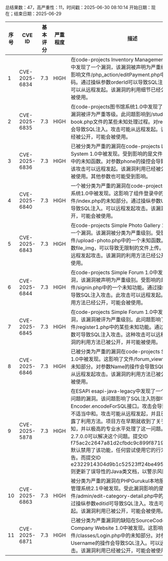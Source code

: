 总结果数：47，高严重性：11，时间戳：2025-06-30 08:10:14
开始日期：现在；结束日期：2025-06-29

| 序号 | CVE ID | 基本评分 | 严重程度 | 描述 | 参考资料 |
|-----|--------|------------|----------|-------------|------------|
| 1 | CVE-2025-6834 | 7.3  | HIGH | 在code-projects Inventory Management System 1.0中发现了一个漏洞，该漏洞被声明为严重级别。此漏洞影响文件/php_action/editPayment.php中的未知代码。通过操纵参数orderId可以导致SQL注入攻击。攻击可以从远程发起。该漏洞的利用细节已经公开，可能会被使用。 | [1]https://code-projects.org/<br>[2]https://github.com/xiaoqitc/cve-/issues/5<br>[3]https://vuldb.com/?ctiid.314278<br>[4]https://vuldb.com/?id.314278<br>[5]https://vuldb.com/?submit.603127<br>[6]https://vuldb.com/?submit.603855 |
| 2 | CVE-2025-6835 | 7.3  | HIGH | 在code-projects图书馆系统1.0中发现了一个漏洞。该漏洞被评为严重等级。此问题影响到/student-issue-book.php文件的某些未知处理过程。对reg参数的操作会导致SQL注入。攻击可能从远程发起。该漏洞利用已经被公开，可能会被使用。 | [1]https://code-projects.org/<br>[2]https://github.com/blueandhack/cve/issues/6<br>[3]https://vuldb.com/?ctiid.314279<br>[4]https://vuldb.com/?id.314279<br>[5]https://vuldb.com/?submit.603142 |
| 3 | CVE-2025-6836 | 7.3  | HIGH | 已被分类为严重的漏洞在code-projects Library System 1.0中被发现。受到影响的是文件/profile.php中的未知函数。对参数phone的操控会导致SQL注入。该攻击可以远程发起。该漏洞利用已经被公开，可能会被使用。其他参数也可能受到影响。 | [1]https://code-projects.org/<br>[2]https://github.com/blueandhack/cve/issues/4<br>[3]https://vuldb.com/?ctiid.314280<br>[4]https://vuldb.com/?id.314280<br>[5]https://vuldb.com/?submit.603145 |
| 4 | CVE-2025-6840 | 7.3  | HIGH | 一个被分类为严重的漏洞在code-projects的产品库存系统1.0中被发现。这影响了组件登录中的文件/index.php的未知部分。通过操纵参数Username会导致SQL注入。可以远程发起攻击。该漏洞利用已被公开，可能会被使用。 | [1]https://code-projects.org/<br>[2]https://github.com/ez-lbz/poc/issues/10<br>[3]https://vuldb.com/?ctiid.314283<br>[4]https://vuldb.com/?id.314283<br>[5]https://vuldb.com/?submit.603200 |
| 5 | CVE-2025-6843 | 7.3  | HIGH | 在code-projects Simple Photo Gallery 1.0中发现了一个漏洞。该漏洞被分类为严重级别。受影响的是文件/upload-photo.php中的一个未知函数。通过操纵参数file_img，可以导致无限制的文件上传。攻击者可以远程发起攻击。该漏洞的利用方法已经公开，可能会被使用。 | [1]https://code-projects.org/<br>[2]https://github.com/ez-lbz/poc/issues/13<br>[3]https://vuldb.com/?ctiid.314286<br>[4]https://vuldb.com/?id.314286<br>[5]https://vuldb.com/?submit.603263 |
| 6 | CVE-2025-6844 | 7.3  | HIGH | 在code-projects Simple Forum 1.0中发现了一个漏洞，该漏洞被声明为严重级别。受影响的是文件/signin.php中的一个未知功能。通过操纵参数User可导致SQL注入攻击。此攻击可以远程发起。该漏洞的利用方法已经公开，可能会被使用。 | [1]https://code-projects.org/<br>[2]https://github.com/ez-lbz/poc/issues/14<br>[3]https://vuldb.com/?ctiid.314287<br>[4]https://vuldb.com/?id.314287<br>[5]https://vuldb.com/?submit.603344 |
| 7 | CVE-2025-6845 | 7.3  | HIGH | 在code-projects Simple Forum 1.0中发现了一个漏洞，该漏洞被评为严重级别。此问题影响了文件/register1.php中的某些未知功能。通过操控User参数可导致SQL注入攻击。这种攻击可以远程发起。该漏洞的利用方法已被公开，并可能被使用。 | [1]https://code-projects.org/<br>[2]https://github.com/ez-lbz/poc/issues/15<br>[3]https://vuldb.com/?ctiid.314288<br>[4]https://vuldb.com/?id.314288<br>[5]https://vuldb.com/?submit.603345 |
| 8 | CVE-2025-6846 | 7.3  | HIGH | 已被分类为严重的漏洞在code-projects Simple Forum 1.0中被发现。这影响了文件/forum_viewfile.php中的未知部分。对参数Name的操作会导致SQL注入。可以从远程发起攻击。该漏洞的利用方法已被公开，可能会被使用。 | [1]https://code-projects.org/<br>[2]https://github.com/ez-lbz/poc/issues/16<br>[3]https://vuldb.com/?ctiid.314289<br>[4]https://vuldb.com/?id.314289<br>[5]https://vuldb.com/?submit.603346 |
| 9 | CVE-2025-5878 | 7.3  | HIGH | 在ESAPI esapi-java-legacy中发现了一个被分类为有问题的漏洞。该问题影响了SQL注入防御中的Encoder.encodeForSQL接口。攻击会导致特殊元素的不适当中和。攻击可能从远程发起，并且已经向公众披露了利用方法。项目方在早期就收到了关于此问题的通知，并以极高的专业水平处理了这一问题。升级到版本2.7.0.0可以解决这个问题。提交ID f75ac2c2647a81d2cfbdc9c899f8719c240ed512默认禁用了该功能，任何尝试使用它的行为都会触发警告。而提交ID e2322914304d9b1c52523ff24be495b7832f6a56则更新了误导性的Java类文档，以警示风险。 | [1]https://github.com/ESAPI/esapi-java-legacy/blob/develop/documentation/ESAPI-security-bulletin13.pdf<br>[2]https://github.com/ESAPI/esapi-java-legacy/commit/e2322914304d9b1c52523ff24be495b7832f6a56<br>[3]https://github.com/ESAPI/esapi-java-legacy/commit/f75ac2c2647a81d2cfbdc9c899f8719c240ed512<br>[4]https://github.com/ESAPI/esapi-java-legacy/releases/tag/esapi-2.7.0.0<br>[5]https://github.com/uglory-gll/javasec/blob/main/ESAPI.md<br>[6]https://vuldb.com/?ctiid.314321<br>[7]https://vuldb.com/?id.314321<br>[8]https://vuldb.com/?submit.590149<br>[9]https://vuldb.com/?submit.590150 |
| 10 | CVE-2025-6863 | 7.3  | HIGH | 被分类为严重的漏洞在PHPGurukul本地服务搜索引擎管理系统2.1中被发现。受此漏洞影响的是文件/admin/edit-category-detail.php中的未知功能。通过操纵参数editid可导致SQL注入。攻击可以从远程发起。该漏洞利用已被公开，可能会被使用。 | [1]https://github.com/louis-zly/myCVE/issues/1<br>[2]https://phpgurukul.com/<br>[3]https://vuldb.com/?ctiid.314335<br>[4]https://vuldb.com/?id.314335<br>[5]https://vuldb.com/?submit.603386 |
| 11 | CVE-2025-6871 | 7.3  | HIGH | 已被分类为严重漏洞的缺陷在SourceCodester Simple Company Website 1.0中被发现。这影响了文件/classes/Login.php中的未知部分。对参数Username的操作会导致SQL注入。可以远程发起攻击。该漏洞利用已经被公开，可能会被使用。 | [1]https://github.com/ez-lbz/poc/issues/27<br>[2]https://vuldb.com/?ctiid.314343<br>[3]https://vuldb.com/?id.314343<br>[4]https://vuldb.com/?submit.603641<br>[5]https://www.sourcecodester.com/ |